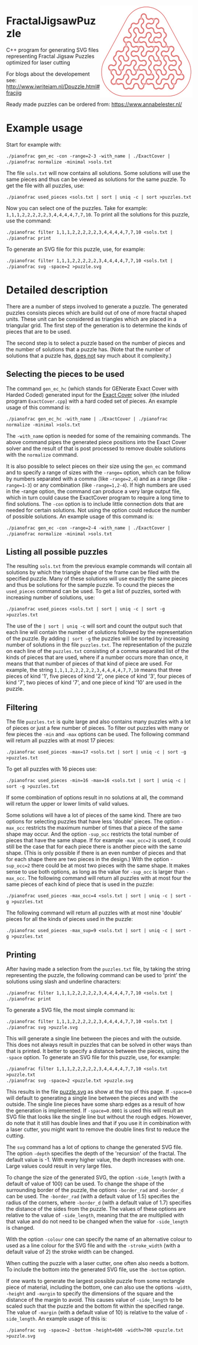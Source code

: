 <p align="center"><img align="right" src="puzzle.jpg" height="250" width="250"><p>

# FractalJigsawPuzzle
C++ program for generating SVG files representing Fractal Jigsaw Puzzles optimized for laser cutting

For blogs about the developement see:
http://www.iwriteiam.nl/Dpuzzle.html#fracjig

Ready made puzzles can be ordered from:
https://www.annabelester.nl/

# Example usage

Start for example with:
```
./pianofrac gen_ec -con -range=2-3 -with_name | ./ExactCover | ./pianofrac normalize -minimal >sols.txt
```
The file `sols.txt` will now contains all solutions. Some solutions will use the same pieces and thus
can be viewed as solutions for the same puzzle. To get the file with all puzzles, use:
```
./pianofrac used_pieces <sols.txt | sort | uniq -c | sort >puzzles.txt
```
Now you can select one of the puzzles. Take for example: `1,1,1,2,2,2,2,2,3,4,4,4,4,7,7,10`.
To print all the solutions for this puzzle, use the command:
```
./pianofrac filter 1,1,1,2,2,2,2,2,3,4,4,4,4,7,7,10 <sols.txt | ./pianofrac print
```
To generate an SVG file for this puzzle, use, for example:
```
./pianofrac filter 1,1,1,2,2,2,2,2,3,4,4,4,4,7,7,10 <sols.txt | ./pianofrac svg -space=2 >puzzle.svg
```

# Detailed description

There are a number of steps involved to generate a puzzle. The generated puzzles consists pieces which
are build out of one of more fractal shaped units. These unit can be considered as triangles which are
placed in a triangular grid. The first step of the generation is to determine the kinds of pieces that
are to be used.

The second step is to select a puzzle based on the number of pieces and the number of solutions
that a puzzle has. (Note that the number of solutions that a puzzle has, [does not](https://www.iwriteiam.nl/D1907.html#3)
say much about it complexity.)

## Selecting the pieces to be used

The command `gen_ec_hc` (which stands for GENerate Exact Cover with Harded Coded) generated input for
the [Exact Cover](https://en.wikipedia.org/wiki/Exact_cover) solver (the inluded program `ExactCover.cpp`)
with a hard coded set of pieces. An example usage of this command is:
```
./pianofrac gen_ec_hc -with_name | ./ExactCover | ./pianofrac normalize -minimal >sols.txt
```
The `-with_name` option is needed for some of the remaining commands. The above command pipes the
generated piece positions into the Exact Cover solver and the result of that is post processed to
remove double solutions with the `normalize` command.

It is also possible to select pieces on their size using the `gen_ec` command and to specify a
range of sizes with the `-range=` option, which can be follow by numbers separated with a comma
(like `-range=2,4`) and as a range (like `-range=1-3`) or any combination (like `-range=1,2-4`).
If high numbers are used in the -range option, the command can produce a very large output file,
which in turn could cause the ExactCover program to require a long time to find solutions.
The `-con` option is to include little connection dots that are needed for certain solutions.
Not using the option could reduce the number of possible solutions. An example usage of this
command is:
```
./pianofrac gen_ec -con -range=2-4 -with_name | ./ExactCover | ./pianofrac normalize -minimal >sols.txt
```

## Listing all possible puzzles

The resulting `sols.txt` from the previous example commands will contain all solutions by which
the triangle shape of the frame can be filed with the specified puzzle. Many of these solutions
will use exactly the same pieces and thus be solutions for the sample puzzle. To cound the pieces
the `used_pieces` command can be used. To get a list of puzzles, sorted with increasing number of
solutions, use:
```
./pianofrac used_pieces <sols.txt | sort | uniq -c | sort -g >puzzles.txt
```
The use of the `| sort | uniq -c` will sort and count the output such that each line will contain
the number of solutions followed by the representation of the puzzle. By adding `| sort -g` the
puzzles will be sorted by increasing number of solutions in the file `puzzles.txt`.
The representation of the puzzle on each line of the `puzzles.txt` consisting of a comma separated
list of the kinds of pieces that are used, where if a number occurs more than once, it means that
that number of pieces of that kind of piece are used. For example, the string
`1,1,1,2,2,2,2,2,3,4,4,4,4,7,7,10` means that three pieces of kind '1', five pieces of kind '2',
one piece of kind '3', four pieces of kind '7', two pieces of kind '7', and one piece of kind '10'
are used in the puzzle.

## Filtering

The file `puzzles.txt` is quite large and also contains many puzzles with a lot of pieces or just
a few number of pieces. To filter out puzzles with many or few pieces the `-min` and `-max` options
can be used. The following command will return all puzzles with at most 17 pieces:
```
./pianofrac used_pieces -max=17 <sols.txt | sort | uniq -c | sort -g >puzzles.txt
```
To get all puzzles with 16 pieces use:
```
./pianofrac used_pieces -min=16 -max=16 <sols.txt | sort | uniq -c | sort -g >puzzles.txt
```
If some combination of options result in no solutions at all, the command will return the
upper or lower limits of valid values.

Some solutions will have a lot of pieces of the same kind. There are two options for
selecting puzzles that have less 'double' pieces. The option `-max_occ` restricts the
maximum number of times that a piece of the same shape may occur. And the option `-sup_occ`
restricts the total number of pieces that have the same shape. If for example `-max_occ=2`
is used, it could still be the case that for each piece there is another piece with the same
shape. (This is only possible if there is an even number of pieces and that for each shape
there are two pieces in the design.) With the option `-sup_occ=2` there could be at most
two pieces with the same shape. It makes sense to use both options, as long as the value
for `-sup_occ` is larger than `-max_occ`. The following command will return all puzzles
with at most four the same pieces of each kind of piece that is used in the puzzle:
```
./pianofrac used_pieces -max_occ=4 <sols.txt | sort | uniq -c | sort -g >puzzles.txt
```
The following command will return all puzzles with at most nine 'double' pieces for all
the kinds of pieces used in the puzzle:
```
./pianofrac used_pieces -max_sup=9 <sols.txt | sort | uniq -c | sort -g >puzzles.txt
```

## Printing

After having made a selection from the `puzzles.txt` file, by taking the string representing
the puzzle, the following command can be used to 'print' the solutions using slash and underline
characters:
```
./pianofrac filter 1,1,1,2,2,2,2,2,3,4,4,4,4,7,7,10 <sols.txt | ./pianofrac print
```
To generate a SVG file, the most simple command is:
```
./pianofrac filter 1,1,1,2,2,2,2,2,3,4,4,4,4,7,7,10 <sols.txt | ./pianofrac svg >puzzle.svg
```
This will generate a single line between the pieces and with the outside. This does not
always result in puzzles that can be solved in other ways than that is printed. It better to
specify a distance between the pieces, using the `-space` option.
To generate an SVG file for this puzzle, use, for example:
```
./pianofrac filter 1,1,1,2,2,2,2,2,3,4,4,4,4,7,7,10 <sols.txt >puzzle.txt
./pianofrac svg -space=2 <puzzle.txt >puzzle.svg
```
This results in the file [puzzle.svg](https://github.com/FransFaase/FractalJigsawPuzzle/blob/master/puzzle.jpg)
as show at the top of this page. If `-space=0` will default to generating a single line
between the pieces and with the outside. The single line pieces have some sharp edges as
a result of how the generation is implemented. If `-space=0.0001` is used this will
result an SVG file that looks like the single line but without the rough edges. However,
do note that it still has double lines and that if you use it in combination with a 
laser cutter, you might want to remove the double lines first to reduce the cutting.

The `svg` command has a lot of options to change the
generated SVG file. The option `-depth` specifies the depth of the 'recursion' of the
fractal. The default value is -1. With every higher value, the depth increases with one.
Large values could result in very large files.

To change the size of the generated SVG, the option `-side_length` (with a default of
value of 100) can be used. 
To change the shape of the surrounding border of the puzzle, the options `-border_rad`
and `-border_d` can be used. The `-border_rad` (with a default value of 1.5) specifies the
radius of the corners, where `-border_d` (with a default value of 1.7) specifies the
distance of the sides from the puzzle. The values of these options are relative to
the value of `-side_length`, meaning that the are multiplied with that value and do not
need to be changed when the value for `-side_length` is changed. 

With the option `-colour` one can specify the name of an alternative colour to used as
a line colour for the SVG file and with the `-stroke_width` (with a default value of 2)
the stroke width can be changed.

When cutting the puzzle with a laser cutter, one often also needs a bottom. To include
the bottom into the generated SVG file, use the `-bottom` option.

If one wants to generate the largest possible puzzle from some rectangle piece of
material, including the bottom, one can also use the options `-width`, `-height` and
`-margin` to specify the dimensions of the square and the distance of the margin to
avoid. This causes value of `-side_length` to be scaled such that the puzzle and the
bottom fit within the specified range. The value of `-margin` (with a default value of
10) is relative to the value of `-side_length`. An example usage of this is:
```
./pianofrac svg -space=2 -bottom -height=600 -width=700 <puzzle.txt >puzzle.svg
```


